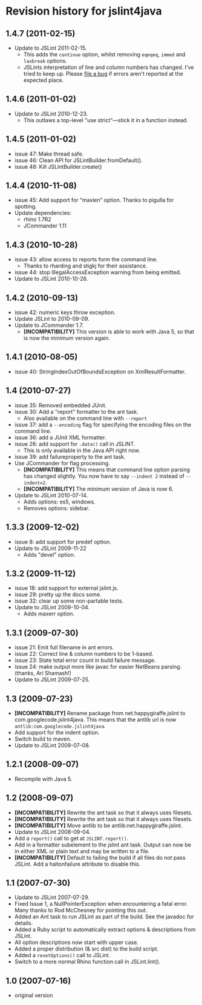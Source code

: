 Revision history for jslint4java
================================

1.4.7 (2011-02-15)
------------------

 * Update to JSLint 2011-02-15.
   * This adds the `continue` option, whilst removing `eqeqeq`, `immed` and `laxbreak` options.
   * JSLints interpretation of line and column numbers has changed.  I've tried to keep up.  Please [file a bug](http://code.google.com/p/jslint4java/issues) if errors aren't reported at the expected place.

1.4.6 (2011-01-02)
------------------

 * Update to JSLint 2010-12-23.
   * This outlaws a top-level "use strict"—stick it in a function instead.

1.4.5 (2011-01-02)
------------------

 * issue 47: Make thread safe.
 * issue 46: Clean API for JSLintBuilder.fromDefault().
 * issue 48: Kill JSLintBuilder.create()

1.4.4 (2010-11-08)
------------------

 * issue 45: Add support for “maxlen” option.  Thanks to pigulla for spotting.
 * Update dependencies:
   * rhino 1.7R2
   * JCommander 1.11

1.4.3 (2010-10-28)
------------------

 * issue 43: allow access to reports form the command line.
   * Thanks to rharding and stigkj for their assistance.
 * issue 44: stop IllegalAccessException warning from being emitted.
 * Update to JSLint 2010-10-26.

1.4.2 (2010-09-13)
------------------

 * issue 42: numeric keys throw exception.
 * Update JSLint to 2010-09-09.
 * Update to JCommander 1.7.
   * **[INCOMPATIBILITY]** This version is able to work with Java 5, so that is now the minimum version again.

1.4.1 (2010-08-05)
------------------

 * issue 40: StringIndexOutOfBoundsException on XmlResultFormatter.

1.4 (2010-07-27)
----------------

 * issue 35: Removed embedded JUnit.
 * issue 30: Add a "report" formatter to the ant task.
   * Also available on the command line with `--report`
 * issue 37: add a `--encoding` flag for specifying the encoding files on the command line.
 * issue 36: add a JUnit XML formatter.
 * issue 26: add support for `.data()` call in JSLINT.
   * This is only available in the Java API right now.
 * issue 39: add failureproperty to the ant task.
 * Use JCommander for flag processing.
   * **[INCOMPATIBILITY]** This means that command line option parsing has changed slightly.  You now have to say `--indent 2` instead of `--indent=2`.
   * **[INCOMPATIBILITY]** The minimum version of Java is now 6.
 * Update to JSLint 2010-07-14.
   * Adds options: es5, windows.
   * Removes options: sidebar.

1.3.3 (2009-12-02)
------------------

 * issue 8: add support for predef option.
 * Update to JSLint 2009-11-22
   * Adds "devel" option.

1.3.2 (2009-11-12)
------------------

 * issue 18: add support for external jslint.js.
 * issue 29: pretty up the docs some.
 * issue 32: clear up some non-partable tests.
 * Update to JSLint 2009-10-04.
   * Adds maxerr option.

1.3.1 (2009-07-30)
------------------

 * issue 21: Emit full filename in ant errors.
 * issue 22: Correct line & column numbers to be 1-based.
 * issue 23: State total error count in build failure message.
 * issue 24: make output more like javac for easier NetBeans parsing. (thanks, Ari Shamash!)
 * Update to JSLint 2009-07-25.

1.3 (2009-07-23)
----------------

 * **[INCOMPATIBILITY]** Rename package from net.happygiraffe.jslint to com.googlecode.jslint4java.  This means that the antlib url is now `antlib:com.googlecode.jslint4java`.
 * Add support for the indent option.
 * Switch build to maven.
 * Update to JSLint 2009-07-08.

1.2.1 (2008-09-07)
------------------

 * Recompile with Java 5.

1.2 (2008-09-07)
----------------

 * **[INCOMPATIBILITY]** Rewrite the ant task so that it always uses filesets.
 * **[INCOMPATIBILITY]** Rewrite the ant task so that it always uses filesets.
 * **[INCOMPATIBILITY]** Move antlib to be antlib:net.happygiraffe.jslint.
 * Update to JSLint 2008-09-04.
 * Add a `report()` call to get at `JSLINT.report()`.
 * Add in a formatter subelement to the jslint ant task.  Output can now be in either XML or plain text and may be written to a file.
 * **[INCOMPATIBILITY]** Default to failing the build if all files do not pass JSLint.  Add a haltonfailure attribute to disable this.

1.1 (2007-07-30)
----------------

 * Update to JSLint 2007-07-29.
 * Fixed Issue 1, a NullPointerException when encountering a fatal error.  Many thanks to Rod McChesney for pointing this out.
 * Added an Ant task to run JSLint as part of the build.  See the javadoc for details.
 * Added a Ruby script to automatically extract options & descriptions from JSLint.
 * All option descriptions now start with upper case.
 * Added a proper distribution (& src dist) to the build script.
 * Added a `resetOptions()` call to JSLint.
 * Switch to a more normal Rhino function call in JSLint.lint().

1.0 (2007-07-16)
----------------

 * original version
